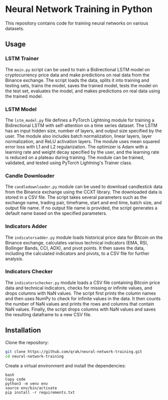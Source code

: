 # Neural Network Training in Python

This repository contains code for training neural networks on various datasets. 

## Usage

### LSTM Trainer

The `main.py` script can be used to train a Bidirectional LSTM model on cryptocurrency price data and make predictions on real data from the Binance exchange. The script loads the data, splits it into training and testing sets, trains the model, saves the trained model, tests the model on the test set, evaluates the model, and makes predictions on real data using the trained model.

### LSTM Model

The `lstm_model.py` file defines a PyTorch Lightning module for training a Bidirectional LSTM with self-attention on a time series dataset. The LSTM has an input hidden size, number of layers, and output size specified by the user. The module also includes batch normalization, linear layers, layer normalization, and ReLU activation layers. The module uses mean squared error loss with L1 and L2 regularization. The optimizer is Adam with a learning rate and weight decay specified by the user, and the learning rate is reduced on a plateau during training. The module can be trained, validated, and tested using PyTorch Lightning's Trainer class.

### Candle Downloader

The `candledownloader.py` module can be used to download candlestick data from the Binance exchange using the CCXT library. The downloaded data is stored in a CSV file. The script takes several parameters such as the exchange name, trading pair, timeframe, start and end time, batch size, and output file name. If no output file name is provided, the script generates a default name based on the specified parameters.

### Indicators Adder

The `indicatorsadder.py` module loads historical price data for Bitcoin on the Binance exchange, calculates various technical indicators (EMA, RSI, Bollinger Bands, CCI, ADX), and pivot points. It then saves the data, including the calculated indicators and pivots, to a CSV file for further analysis.

### Indicators Checker

The `indicatorschecker.py` module loads a CSV file containing Bitcoin price data and technical indicators, checks for missing or infinite values, and drops columns with NaN values. The script first prints the column names and then uses NumPy to check for infinite values in the data. It then counts the number of NaN values and prints the rows and columns that contain NaN values. Finally, the script drops columns with NaN values and saves the resulting dataframe to a new CSV file.

## Installation

Clone the repository:

```bash
git clone https://github.com/qrak/neural-network-training.git
cd neural-network-training

```
Create a virtual environment and install the dependencies:

```
bash
Copy code
python3 -m venv env
source env/bin/activate
pip install -r requirements.txt
